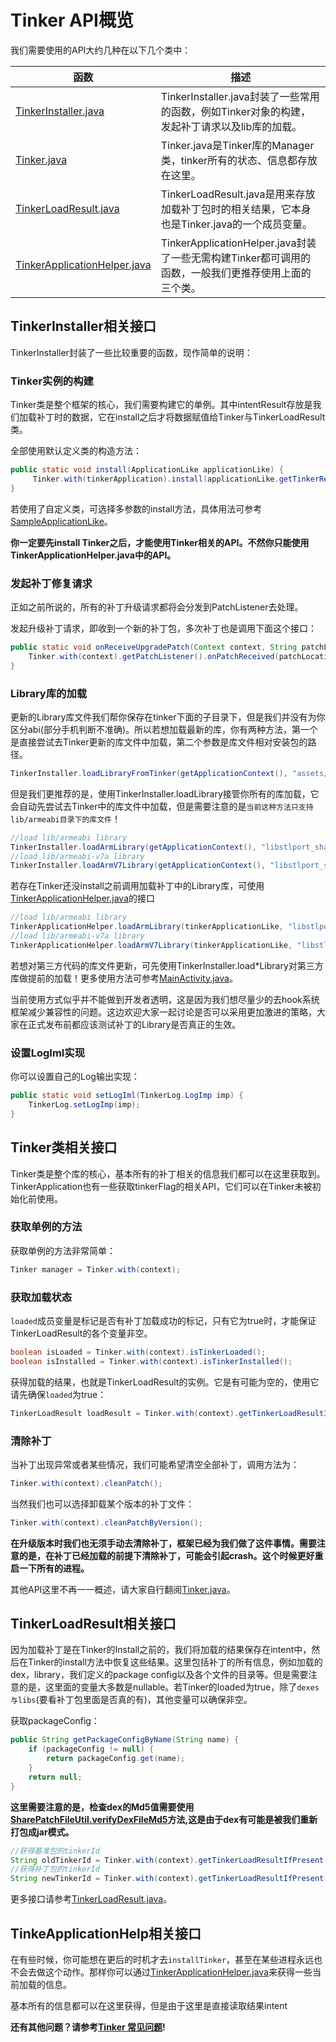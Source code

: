 Tinker API概览          
====================================
我们需要使用的API大约几种在以下几个类中：

| 函数               | 描述       | 
| ----------------- | ---------  |
| [TinkerInstaller.java](https://github.com/Tencent/tinker/blob/master/tinker-android/tinker-android-lib/src/main/java/com/tencent/tinker/lib/tinker/TinkerInstaller.java)      |TinkerInstaller.java封装了一些常用的函数，例如Tinker对象的构建，发起补丁请求以及lib库的加载。 |
| [Tinker.java](https://github.com/Tencent/tinker/blob/master/tinker-android/tinker-android-lib/src/main/java/com/tencent/tinker/lib/tinker/Tinker.java)      | Tinker.java是Tinker库的Manager类，tinker所有的状态、信息都存放在这里。 | 
| [TinkerLoadResult.java](https://github.com/Tencent/tinker/blob/master/tinker-android/tinker-android-lib/src/main/java/com/tencent/tinker/lib/tinker/TinkerLoadResult.java)      |TinkerLoadResult.java是用来存放加载补丁包时的相关结果，它本身也是Tinker.java的一个成员变量。 |
| [TinkerApplicationHelper.java](https://github.com/Tencent/tinker/blob/master/tinker-android/tinker-android-lib/src/main/java/com/tencent/tinker/lib/tinker/TinkerApplicationHelper.java)      |TinkerApplicationHelper.java封装了一些无需构建Tinker都可调用的函数，一般我们更推荐使用上面的三个类。|


## TinkerInstaller相关接口
TinkerInstaller封装了一些比较重要的函数，现作简单的说明：

### Tinker实例的构建
Tinker类是整个框架的核心，我们需要构建它的单例。其中intentResult存放是我们加载补丁时的数据，它在install之后才将数据赋值给Tinker与TinkerLoadResult类。

全部使用默认定义类的构造方法：

```java
public static void install(ApplicationLike applicationLike) {
	 Tinker.with(tinkerApplication).install(applicationLike.getTinkerResultIntent());
}
```

若使用了自定义类，可选择多参数的install方法，具体用法可参考[SampleApplicationLike](https://github.com/Tencent/tinker/blob/master/tinker-sample-android/app/src/main/java/tinker/sample/android/app/SampleApplicationLike.java)。

**你一定要先install Tinker之后，才能使用Tinker相关的API。不然你只能使用TinkerApplicationHelper.java中的API。**

### 发起补丁修复请求
正如之前所说的，所有的补丁升级请求都将会分发到PatchListener去处理。

发起升级补丁请求，即收到一个新的补丁包，多次补丁也是调用下面这个接口：

```java
public static void onReceiveUpgradePatch(Context context, String patchLocation) {
    Tinker.with(context).getPatchListener().onPatchReceived(patchLocation);
}
```
### Library库的加载
更新的Library库文件我们帮你保存在tinker下面的子目录下，但是我们并没有为你区分abi(部分手机判断不准确)。所以若想加载最新的库，你有两种方法，第一个是直接尝试去Tinker更新的库文件中加载，第二个参数是库文件相对安装包的路径。

```java
TinkerInstaller.loadLibraryFromTinker(getApplicationContext(), "assets/x86", "libstlport_shared");
```

但是我们更推荐的是，使用TinkerInstaller.loadLibrary接管你所有的库加载，它会自动先尝试去Tinker中的库文件中加载，但是需要注意的是`当前这种方法只支持lib/armeabi目录下的库文件`！

```java
//load lib/armeabi library
TinkerInstaller.loadArmLibrary(getApplicationContext(), "libstlport_shared");
//load lib/armeabi-v7a library
TinkerInstaller.loadArmV7Library(getApplicationContext(), "libstlport_shared");
```

若存在Tinker还没install之前调用加载补丁中的Library库，可使用[TinkerApplicationHelper.java](https://github.com/Tencent/tinker/blob/master/tinker-android/tinker-android-lib/src/main/java/com/tencent/tinker/lib/tinker/TinkerApplicationHelper.java)的接口

```java
//load lib/armeabi library
TinkerApplicationHelper.loadArmLibrary(tinkerApplicationLike, "libstlport_shared");
//load lib/armeabi-v7a library
TinkerApplicationHelper.loadArmV7Library(tinkerApplicationLike, "libstlport_shared");
```

若想对第三方代码的库文件更新，可先使用TinkerInstaller.load\*Library对第三方库做提前的加载！更多使用方法可参考[MainActivity.java](https://github.com/Tencent/tinker/blob/master/tinker-sample-android/app/src/main/java/tinker/sample/android/app/MainActivity.java)。

当前使用方式似乎并不能做到开发者透明，这是因为我们想尽量少的去hook系统框架减少兼容性的问题。这边欢迎大家一起讨论是否可以采用更加激进的策略，大家在正式发布前都应该测试补丁的Library是否真正的生效。

### 设置LogIml实现
你可以设置自己的Log输出实现：

```java
public static void setLogIml(TinkerLog.LogImp imp) {
	TinkerLog.setLogImp(imp);
}
```

## Tinker类相关接口
Tinker类是整个库的核心，基本所有的补丁相关的信息我们都可以在这里获取到。TinkerApplication也有一些获取tinkerFlag的相关API，它们可以在Tinker未被初始化前使用。

### 获取单例的方法
获取单例的方法非常简单：

```java
Tinker manager = Tinker.with(context);
```   
### 获取加载状态
`loaded`成员变量是标记是否有补丁加载成功的标记，只有它为true时，才能保证TinkerLoadResult的各个变量非空。

```java
boolean isLoaded = Tinker.with(context).isTinkerLoaded();
boolean isInstalled = Tinker.with(context).isTinkerInstalled();

```

获得加载的结果，也就是TinkerLoadResult的实例。它是有可能为空的，使用它请先确保`loaded`为true：

```java
TinkerLoadResult loadResult = Tinker.with(context).getTinkerLoadResultIfPresent();
```
   
### 清除补丁
当补丁出现异常或者某些情况，我们可能希望清空全部补丁，调用方法为：

```java
Tinker.with(context).cleanPatch();
```   

当然我们也可以选择卸载某个版本的补丁文件：

```java
Tinker.with(context).cleanPatchByVersion();
```  

**在升级版本时我们也无须手动去清除补丁，框架已经为我们做了这件事情。需要注意的是，在补丁已经加载的前提下清除补丁，可能会引起crash。这个时候更好重启一下所有的进程。** 

其他API这里不再一一概述，请大家自行翻阅[Tinker.java](https://github.com/Tencent/tinker/blob/master/tinker-android/tinker-android-lib/src/main/java/com/tencent/tinker/lib/tinker/Tinker.java)。

## TinkerLoadResult相关接口
因为加载补丁是在Tinker的Install之前的，我们将加载的结果保存在intent中，然后在Tinker的install方法中恢复这些结果。这里包括补丁的所有信息，例如加载的dex，library，我们定义的package config以及各个文件的目录等。但是需要注意的是，这里面的变量大多数是nullable。若Tinker的loaded为true，除了`dexes与libs`(要看补丁包里面是否真的有)，其他变量可以确保非空。

获取packageConfig：

```java
public String getPackageConfigByName(String name) {
    if (packageConfig != null) {
        return packageConfig.get(name);
    }
    return null;
}
```  

**这里需要注意的是，检查dex的Md5值需要使用[SharePatchFileUtil.verifyDexFileMd5](https://github.com/Tencent/tinker/blob/master/tinker-android/tinker-android-loader/src/main/java/com/tencent/tinker/loader/shareutil/SharePatchFileUtil.java)方法,这是由于dex有可能是被我们重新打包成jar模式。**

```java
//获得基准包的tinkerId
String oldTinkerId = Tinker.with(context).getTinkerLoadResultIfPresent().getTinkerID();
//获得补丁包的tinkerId
String newTinkerId = Tinker.with(context).getTinkerLoadResultIfPresent().getNewTinkerID();
```  

更多接口请参考[TinkerLoadResult.java](https://github.com/Tencent/tinker/blob/master/tinker-android/tinker-android-lib/src/main/java/com/tencent/tinker/lib/tinker/TinkerLoadResult.java)。

## TinkeApplicationHelp相关接口
在有些时候，你可能想在更后的时机才去`installTinker`，甚至在某些进程永远也不会去做这个动作。那样你可以通过[TinkerApplicationHelper.java](https://github.com/Tencent/tinker/blob/master/tinker-android/tinker-android-lib/src/main/java/com/tencent/tinker/lib/tinker/TinkerApplicationHelper.java)来获得一些当前加载的信息。

基本所有的信息都可以在这里获得，但是由于这里是直接读取结果intent

**还有其他问题？请参考[Tinker 常见问题](https://github.com/Tencent/tinker/wiki/Tinker-%E5%B8%B8%E8%A7%81%E9%97%AE%E9%A2%98)!**